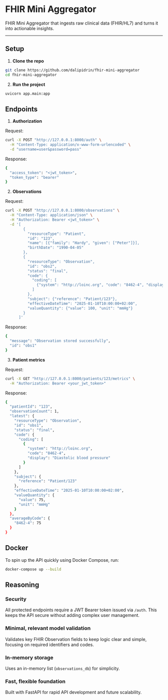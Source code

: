 # FHIR Mini Aggregator

FHIR Mini Aggregator that ingests raw clinical data (FHIR/HL7) and turns it into actionable insights.

---

## Setup

1. **Clone the repo**

```bash
git clone https://github.com/dalipidrin/fhir-mini-aggregator
cd fhir-mini-aggregator
```

2. **Run the project**
```bash
uvicorn app.main:app
```

## Endpoints

1. **Authorization**

Request:
```bash
curl -X POST "http://127.0.0.1:8000/auth" \
  -H "Content-Type: application/x-www-form-urlencoded" \
  -d "username=user&password=pass"
```
Response:
```bash
{
  "access_token": "<jwt_token>",
  "token_type": "bearer"
}
```

2. **Observations**

Request:
```bash
curl -X POST "http://127.0.0.1:8000/observations" \
  -H "Content-Type: application/json" \
  -H "Authorization: Bearer <jwt_token>" \
  -d '[
        {
          "resourceType": "Patient",
          "id": "123",
          "name": [{"family": "Hardy", "given": ["Peter"]}],
          "birthDate": "1990-04-05"
        },
        {
          "resourceType": "Observation",
          "id": "obs2",
          "status": "final",
          "code": {
            "coding": [
              {"system": "http://loinc.org", "code": "8462-4", "display": "Diastolic blood pressure"}
            ]
          },
          "subject": {"reference": "Patient/123"},
          "effectiveDateTime": "2025-01-10T10:00:00+02:00",
          "valueQuantity": {"value": 100, "unit": "mmHg"}
        }
      ]'
```
Response:
```bash
{
  "message": "Observation stored successfully",
  "id": "obs1"
}
```

3. **Patient metrics**

Request:
```bash
curl -X GET "http://127.0.0.1:8000/patients/123/metrics" \
  -H "Authorization: Bearer <your_jwt_token>"
```
Response:
```bash
{
  "patientId": "123",
  "observationCount": 1,
  "latest": {
    "resourceType": "Observation",
    "id": "obs1",
    "status": "final",
    "code": {
      "coding": [
        {
          "system": "http://loinc.org",
          "code": "8462-4",
          "display": "Diastolic blood pressure"
        }
      ]
    },
    "subject": {
      "reference": "Patient/123"
    },
    "effectiveDateTime": "2025-01-10T10:00:00+02:00",
    "valueQuantity": {
      "value": 75,
      "unit": "mmHg"
    }
  },
  "averageByCode": {
    "8462-4": 75
  }
}
```

## Docker

To spin up the API quickly using Docker Compose, run:

```bash
docker-compose up --build
```

## Reasoning

### Security
All protected endpoints require a JWT Bearer token issued via `/auth`. This keeps the API secure without adding complex user management.

### Minimal, relevant model validation
Validates key FHIR Observation fields to keep logic clear and simple, focusing on required identifiers and codes.

### In-memory storage
Uses an in-memory list (`observations_db`) for simplicity.

### Fast, flexible foundation
Built with FastAPI for rapid API development and future scalability.
